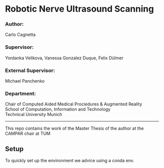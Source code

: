 # Robotic Nerve Ultrasound Scanning
### Author:
 Carlo Cagnetta
### Supervisor:
Yordanka Velikova, Vanessa Gonzalez Duque, Felix Dülmer
### External Supervisor:
Michael Panchenko
### Department:
Chair of Computed Aided Medical Prociedures & Augmented Reality \
School of Computation, Information and Technology \
Technical University Munich

---

This repo contains the work of the Master Thesis of the author at the CAMPAR chair at TUM

## Setup
To quickly set up the environment we advice using a conda env.